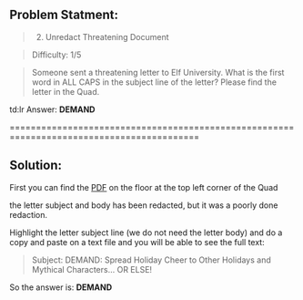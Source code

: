 ## Problem Statment:

> 2) Unredact Threatening Document

> Difficulty: 1/5

> Someone sent a threatening letter to Elf University. What is the first word in ALL CAPS in the subject line of the letter? Please find the letter in the Quad.

td:lr Answer: **DEMAND**

==========================================================================================
## Solution: 

First you can find the [PDF](./LetterToElfUPersonnel.pdf) on the floor at the top left corner of the Quad

the letter subject and body has been redacted, but it was a poorly done redaction.

Highlight the letter subject line (we do not need the letter body) and do a copy and paste on a text file and you will be able to see the full text:

> Subject: DEMAND: Spread Holiday Cheer to Other Holidays and Mythical Characters… OR ELSE! 


So the answer is: **DEMAND**
